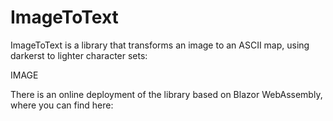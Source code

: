 # ImageToText
ImageToText is a library that transforms an image to an ASCII map, using darkerst to lighter character sets:

IMAGE

There is an online deployment of the library based on Blazor WebAssembly, where you can find here:
